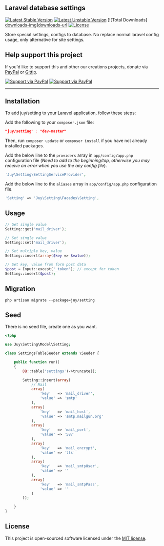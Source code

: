 ## Laravel database settings
[![Latest Stable Version][version-img]][version-url] [![Latest Unstable Version][unstable-img]][unstable-url] [![Total Downloads] [downloads-img]][downloads-url] [![License][license-img]][license-url]

Store special settings, configs to database. No replace normal laravel config usage, only alternative for site settings.

## Help support this project ##
If you'd like to support this and other our creations projects, donate via [PayPal][paypal-donate-url] or [Gittip][gittip-donate-url].

[![Support via PayPal][paypal-donate-img]][paypal-donate-url] [![Support via PayPal][gittip-donate-img]][gittip-donate-url]

----------
## Installation ##
To add juy/setting to your Laravel application, follow these steps:

Add the following to your `composer.json` file:

```json
"juy/setting" : "dev-master"
```

Then, run `composer update` or `composer install` if you have not already installed packages.

Add the below line to the `providers` array in `app/config/app.php` configuration file (*Need to add to the beginning/top, otherwise you may receive an error when you use the any config file*).

```php
'Juy\Setting\SettingServiceProvider',
```

Add the below line to the `aliases` array in `app/config/app.php` configuration file.

```php
'Setting' => 'Juy\Setting\Facades\Setting',
```
## Usage ##

```php
// Get single value
Setting::get('mail_driver');

// Set single value
Setting::set('mail_driver');

// Set multiple key, value
Setting::insert(array($key => $value));

// Set key, value from form post data
$post = Input::except('_token'); // except for token
Setting::insert($post);
```

## Migration ##

```shell
php artisan migrate --package=juy/setting
```

## Seed ##
There is no seed file, create one as you want.

```php
<?php

use Juy\Setting\Model\Setting;

class SettingsTableSeeder extends \Seeder {

	public function run()
	{
		DB::table('settings')->truncate();

		Setting::insert(array(
			// Mail
			array(
				'key'	=> 'mail_driver',
				'value'	=> 'smtp'
			),
			array(
				'key'	=> 'mail_host',
				'value'	=> 'smtp.mailgun.org'
			),
			array(
				'key'	=> 'mail_port',
				'value'	=> '587'
			),
			array(
				'key'	=> 'mail_encrypt',
				'value'	=> 'tls'
			),
			array(
				'key'	=> 'mail_smtpUser',
				'value'	=> ''
			),
			array(
				'key'	=> 'mail_smtpPass',
				'value'	=> ''
			)
		));

	}
}
```
## License ##
This project is open-sourced software licensed under the [MIT license][mit-url].

[version-img]: https://poser.pugx.org/juy/setting/v/stable.png
[version-url]: https://packagist.org/packages/juy/setting
[unstable-img]: https://poser.pugx.org/juy/setting/v/unstable.png
[unstable-url]: https://packagist.org/packages/juy/setting
[downloads-img]: https://poser.pugx.org/juy/setting/downloads.png
[downloads-url]: https://packagist.org/packages/juy/setting
[license-img]: https://poser.pugx.org/juy/setting/license.png
[license-url]: https://packagist.org/packages/juy/setting

[paypal-donate-img]: http://img.shields.io/badge/PayPal-donate-brightgreen.svg
[paypal-donate-url]: http://j.mp/1hON5YR
[gittip-donate-img]: http://img.shields.io/badge/Gittip-donate-brightgreen.svg
[gittip-donate-url]: https://www.gittip.com/angelside

[mit-url]: http://opensource.org/licenses/MIT
